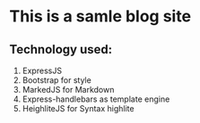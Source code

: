 # This is a samle blog site
## Technology used:
1. ExpressJS
2. Bootstrap for style
3. MarkedJS for Markdown
4. Express-handlebars as template engine
5. HeighliteJS for Syntax highlite

